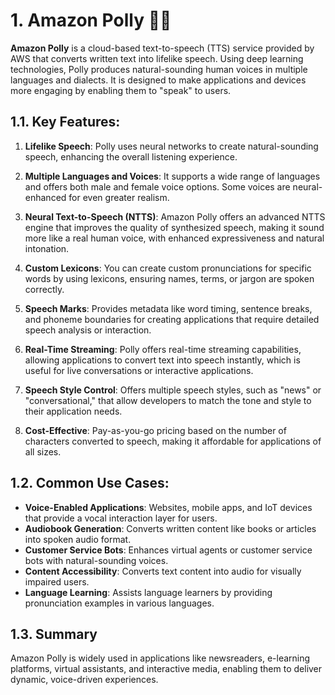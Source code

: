 # 1. Amazon Polly 🤖📢

**Amazon Polly** is a cloud-based text-to-speech (TTS) service provided by AWS that converts written text into lifelike speech. Using deep learning technologies, Polly produces natural-sounding human voices in multiple languages and dialects. It is designed to make applications and devices more engaging by enabling them to "speak" to users.

## 1.1. Key Features:

1. **Lifelike Speech**: Polly uses neural networks to create natural-sounding speech, enhancing the overall listening experience.
2. **Multiple Languages and Voices**: It supports a wide range of languages and offers both male and female voice options. Some voices are neural-enhanced for even greater realism.

3. **Neural Text-to-Speech (NTTS)**: Amazon Polly offers an advanced NTTS engine that improves the quality of synthesized speech, making it sound more like a real human voice, with enhanced expressiveness and natural intonation.

4. **Custom Lexicons**: You can create custom pronunciations for specific words by using lexicons, ensuring names, terms, or jargon are spoken correctly.

5. **Speech Marks**: Provides metadata like word timing, sentence breaks, and phoneme boundaries for creating applications that require detailed speech analysis or interaction.

6. **Real-Time Streaming**: Polly offers real-time streaming capabilities, allowing applications to convert text into speech instantly, which is useful for live conversations or interactive applications.

7. **Speech Style Control**: Offers multiple speech styles, such as "news" or "conversational," that allow developers to match the tone and style to their application needs.

8. **Cost-Effective**: Pay-as-you-go pricing based on the number of characters converted to speech, making it affordable for applications of all sizes.

## 1.2. Common Use Cases:

- **Voice-Enabled Applications**: Websites, mobile apps, and IoT devices that provide a vocal interaction layer for users.
- **Audiobook Generation**: Converts written content like books or articles into spoken audio format.
- **Customer Service Bots**: Enhances virtual agents or customer service bots with natural-sounding voices.
- **Content Accessibility**: Converts text content into audio for visually impaired users.
- **Language Learning**: Assists language learners by providing pronunciation examples in various languages.

## 1.3. Summary

Amazon Polly is widely used in applications like newsreaders, e-learning platforms, virtual assistants, and interactive media, enabling them to deliver dynamic, voice-driven experiences.
